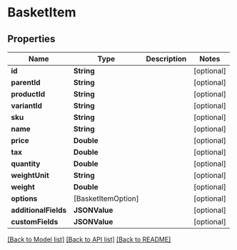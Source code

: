 # BasketItem

## Properties
Name | Type | Description | Notes
------------ | ------------- | ------------- | -------------
**id** | **String** |  | [optional] 
**parentId** | **String** |  | [optional] 
**productId** | **String** |  | [optional] 
**variantId** | **String** |  | [optional] 
**sku** | **String** |  | [optional] 
**name** | **String** |  | [optional] 
**price** | **Double** |  | [optional] 
**tax** | **Double** |  | [optional] 
**quantity** | **Double** |  | [optional] 
**weightUnit** | **String** |  | [optional] 
**weight** | **Double** |  | [optional] 
**options** | [BasketItemOption] |  | [optional] 
**additionalFields** | **JSONValue** |  | [optional] 
**customFields** | **JSONValue** |  | [optional] 

[[Back to Model list]](../README.md#documentation-for-models) [[Back to API list]](../README.md#documentation-for-api-endpoints) [[Back to README]](../README.md)


